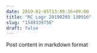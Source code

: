```yaml
---
date: 2019-02-05T13:09:16+09:00
title: "RC Logr 20190205 130916"
slug: "1549339756"
draft: false
---
```


Post content in markdown format
